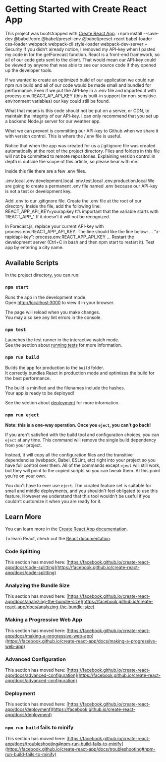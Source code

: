 # Getting Started with Create React App

This project was bootstrapped with [Create React App](https://github.com/facebook/create-react-app).
+npm install --save-dev @babel/core @babel/preset-env @babel/preset-react babel-loader css-loader webpack webpack-cli style-loader webpack-dev-server
+
Security
If you didn’t already notice, I removed my API-key when I pasted my code in for the getForecast function. React is a front-end framework, so all of our code gets sent to the client. That would mean our API-key could be viewed by anyone that was able to see our source code if they opened up the developer tools.

If we wanted to create an optimized build of our application we could run npm run build and all of our code would be made small and bundled for performance. Even if we put the API-key in a .env file and imported it with process.env.REACT_AP_API_KEY (this is built-in support for non-sensitive environment variables) our key could still be found.

What that means is this code should not be put on a server, or CDN, to maintain the integrity of our API-key. I can only recommend that you set up a backend Node.js server for our weather app.

What we can prevent is committing our API-key to Github when we share it with version control. This is where the /.env file is useful.

Notice that when the app was created for us a /.gitignore file was created automatically at the root of the project directory. Files and folders in this file will not be committed to remote repositories. Explaining version control in depth is outside the scope of this article, so please bear with me.

Inside this file there are a few .env files.

.env.local
.env.development.local
.env.test.local
.env.production.local
We are going to create a permanent .env file named .env because our API-key is not a test or development key.

Add .env to our .gitignore file.
Create the .env file at the root of our directory. Inside the file, add the following line:
REACT_APP_API_KEY=yourapikey
It’s important that the variable starts with ‘REACT_APP_’. If it doesn’t it will not be recognized.

In Forecast.js, replace your current API-key with process.env.REACT_APP_API_KEY. The line should like the line below:
...
           "x-rapidapi-key": process.env.REACT_APP_API_KEY
...
Restart the development server (Ctrl+C in bash and then npm start to restart it).
Test app by entering a city name.

## Available Scripts

In the project directory, you can run:

### `npm start`

Runs the app in the development mode.\
Open [http://localhost:3000](http://localhost:3000) to view it in your browser.

The page will reload when you make changes.\
You may also see any lint errors in the console.

### `npm test`

Launches the test runner in the interactive watch mode.\
See the section about [running tests](https://facebook.github.io/create-react-app/docs/running-tests) for more information.

### `npm run build`

Builds the app for production to the `build` folder.\
It correctly bundles React in production mode and optimizes the build for the best performance.

The build is minified and the filenames include the hashes.\
Your app is ready to be deployed!

See the section about [deployment](https://facebook.github.io/create-react-app/docs/deployment) for more information.

### `npm run eject`

**Note: this is a one-way operation. Once you `eject`, you can't go back!**

If you aren't satisfied with the build tool and configuration choices, you can `eject` at any time. This command will remove the single build dependency from your project.

Instead, it will copy all the configuration files and the transitive dependencies (webpack, Babel, ESLint, etc) right into your project so you have full control over them. All of the commands except `eject` will still work, but they will point to the copied scripts so you can tweak them. At this point you're on your own.

You don't have to ever use `eject`. The curated feature set is suitable for small and middle deployments, and you shouldn't feel obligated to use this feature. However we understand that this tool wouldn't be useful if you couldn't customize it when you are ready for it.

## Learn More

You can learn more in the [Create React App documentation](https://facebook.github.io/create-react-app/docs/getting-started).

To learn React, check out the [React documentation](https://reactjs.org/).

### Code Splitting

This section has moved here: [https://facebook.github.io/create-react-app/docs/code-splitting](https://facebook.github.io/create-react-app/docs/code-splitting)

### Analyzing the Bundle Size

This section has moved here: [https://facebook.github.io/create-react-app/docs/analyzing-the-bundle-size](https://facebook.github.io/create-react-app/docs/analyzing-the-bundle-size)

### Making a Progressive Web App

This section has moved here: [https://facebook.github.io/create-react-app/docs/making-a-progressive-web-app](https://facebook.github.io/create-react-app/docs/making-a-progressive-web-app)

### Advanced Configuration

This section has moved here: [https://facebook.github.io/create-react-app/docs/advanced-configuration](https://facebook.github.io/create-react-app/docs/advanced-configuration)

### Deployment

This section has moved here: [https://facebook.github.io/create-react-app/docs/deployment](https://facebook.github.io/create-react-app/docs/deployment)

### `npm run build` fails to minify

This section has moved here: [https://facebook.github.io/create-react-app/docs/troubleshooting#npm-run-build-fails-to-minify](https://facebook.github.io/create-react-app/docs/troubleshooting#npm-run-build-fails-to-minify)

